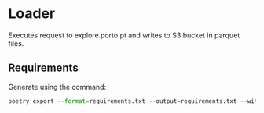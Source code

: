 # Loader

Executes request to explore.porto.pt and writes to S3 bucket in parquet files.

## Requirements

Generate using the command:

```python
poetry export --format=requirements.txt --output=requirements.txt --without-hashes
```
